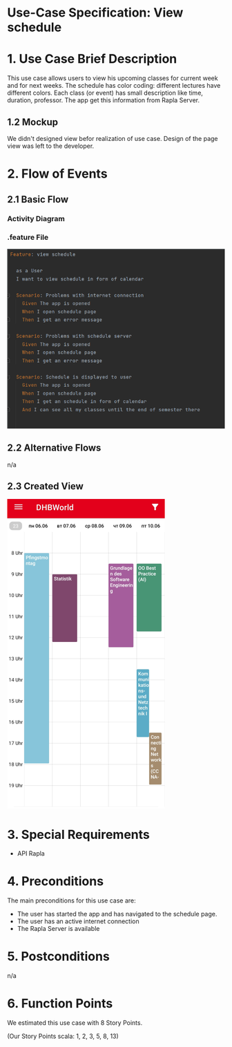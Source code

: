 # Use-Case Specification: View schedule

# 1. Use Case Brief Description
This use case allows users to view his upcoming classes for current week and for next weeks. The schedule has color coding: different lectures have different colors. Each class (or event) has small description like time, duration, professor. The app get this information from Rapla Server.

## 1.2 Mockup
We didn't designed view befor realization of use case. Design of the page view was left to the developer.

# 2. Flow of Events

## 2.1 Basic Flow

### Activity Diagram


### .feature File
![.feature file](https://github.com/inFumumVerti/DHBWorld-Docu/blob/useCases/Feature%20files/Featurefile%20viewSchedule.png)

## 2.2 Alternative Flows
n/a
## 2.3 Created View
![Screenshot](https://github.com/inFumumVerti/DHBWorld-Docu/blob/useCases/Screenshots/screenshot_viewSchedule.png)

# 3. Special Requirements
* API Rapla 

# 4. Preconditions
The main preconditions for this use case are:

* The user has started the app and has navigated to the schedule page.
* The user has an active internet connection
* The Rapla Server is available

# 5. Postconditions
n/a

# 6. Function Points
We estimated this use case with 8 Story Points.

(Our Story Points scala: 1, 2, 3, 5, 8, 13)
